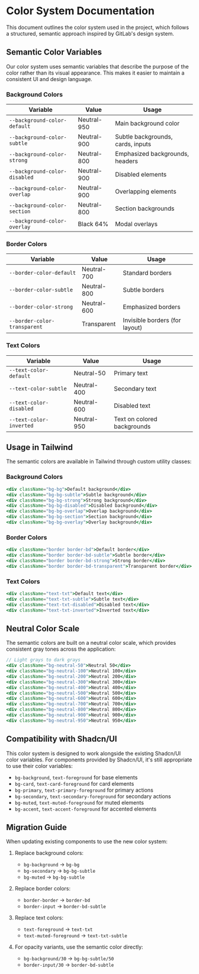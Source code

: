 # Color System Documentation

This document outlines the color system used in the project, which follows a structured, semantic approach inspired by GitLab's design system.

## Semantic Color Variables

Our color system uses semantic variables that describe the purpose of the color rather than its visual appearance. This makes it easier to maintain a consistent UI and design language.

### Background Colors

| Variable | Value | Usage |
|----------|-------|-------|
| `--background-color-default` | Neutral-950 | Main background color |
| `--background-color-subtle` | Neutral-900 | Subtle backgrounds, cards, inputs |
| `--background-color-strong` | Neutral-800 | Emphasized backgrounds, headers |
| `--background-color-disabled` | Neutral-900 | Disabled elements |
| `--background-color-overlap` | Neutral-900 | Overlapping elements |
| `--background-color-section` | Neutral-800 | Section backgrounds |
| `--background-color-overlay` | Black 64% | Modal overlays |

### Border Colors

| Variable | Value | Usage |
|----------|-------|-------|
| `--border-color-default` | Neutral-700 | Standard borders |
| `--border-color-subtle` | Neutral-800 | Subtle borders |
| `--border-color-strong` | Neutral-600 | Emphasized borders |
| `--border-color-transparent` | Transparent | Invisible borders (for layout) |

### Text Colors

| Variable | Value | Usage |
|----------|-------|-------|
| `--text-color-default` | Neutral-50 | Primary text |
| `--text-color-subtle` | Neutral-400 | Secondary text |
| `--text-color-disabled` | Neutral-600 | Disabled text |
| `--text-color-inverted` | Neutral-950 | Text on colored backgrounds |

## Usage in Tailwind

The semantic colors are available in Tailwind through custom utility classes:

### Background Colors

```jsx
<div className="bg-bg">Default background</div>
<div className="bg-bg-subtle">Subtle background</div>
<div className="bg-bg-strong">Strong background</div>
<div className="bg-bg-disabled">Disabled background</div>
<div className="bg-bg-overlap">Overlap background</div>
<div className="bg-bg-section">Section background</div>
<div className="bg-bg-overlay">Overlay background</div>
```

### Border Colors

```jsx
<div className="border border-bd">Default border</div>
<div className="border border-bd-subtle">Subtle border</div>
<div className="border border-bd-strong">Strong border</div>
<div className="border border-bd-transparent">Transparent border</div>
```

### Text Colors

```jsx
<div className="text-txt">Default text</div>
<div className="text-txt-subtle">Subtle text</div>
<div className="text-txt-disabled">Disabled text</div>
<div className="text-txt-inverted">Inverted text</div>
```

## Neutral Color Scale

The semantic colors are built on a neutral color scale, which provides consistent gray tones across the application:

```jsx
// Light grays to dark grays
<div className="bg-neutral-50">Neutral 50</div>
<div className="bg-neutral-100">Neutral 100</div>
<div className="bg-neutral-200">Neutral 200</div>
<div className="bg-neutral-300">Neutral 300</div>
<div className="bg-neutral-400">Neutral 400</div>
<div className="bg-neutral-500">Neutral 500</div>
<div className="bg-neutral-600">Neutral 600</div>
<div className="bg-neutral-700">Neutral 700</div>
<div className="bg-neutral-800">Neutral 800</div>
<div className="bg-neutral-900">Neutral 900</div>
<div className="bg-neutral-950">Neutral 950</div>
```

## Compatibility with Shadcn/UI

This color system is designed to work alongside the existing Shadcn/UI color variables. For components provided by Shadcn/UI, it's still appropriate to use their color variables:

- `bg-background`, `text-foreground` for base elements
- `bg-card`, `text-card-foreground` for card elements
- `bg-primary`, `text-primary-foreground` for primary actions
- `bg-secondary`, `text-secondary-foreground` for secondary actions
- `bg-muted`, `text-muted-foreground` for muted elements
- `bg-accent`, `text-accent-foreground` for accented elements

## Migration Guide

When updating existing components to use the new color system:

1. Replace background colors:
   - `bg-background` → `bg-bg`
   - `bg-secondary` → `bg-bg-subtle`
   - `bg-muted` → `bg-bg-subtle`

2. Replace border colors:
   - `border-border` → `border-bd`
   - `border-input` → `border-bd-subtle`

3. Replace text colors:
   - `text-foreground` → `text-txt`
   - `text-muted-foreground` → `text-txt-subtle`

4. For opacity variants, use the semantic color directly:
   - `bg-background/30` → `bg-bg-subtle/50`
   - `border-input/30` → `border-bd-subtle`